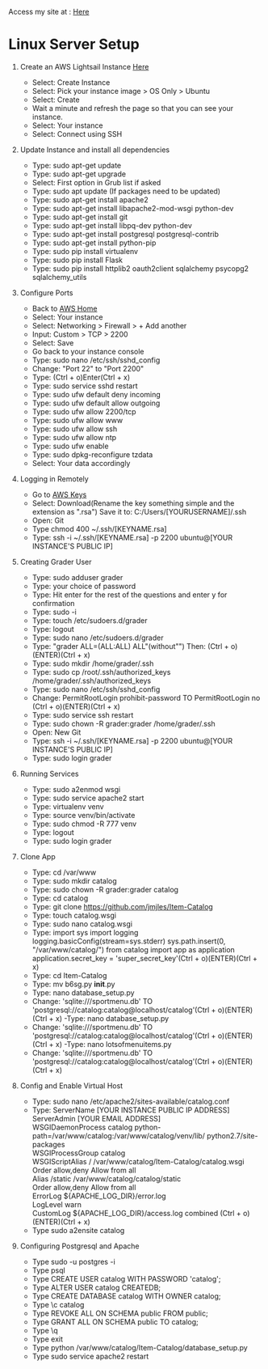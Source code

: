 Access my site at : [Here](http://52.13.110.91) 
 
Linux Server Setup 
================== 
1. Create an AWS Lightsail Instance [Here](https://lightsail.aws.amazon.com/ls/webapp/home/instances)  
	- Select: Create Instance
	- Select: Pick your instance image > OS Only > Ubuntu
	- Select: Create
	- Wait a minute and refresh the page so that you can see your instance.
	- Select: Your instance
	- Select: Connect using SSH

2. Update Instance and install all dependencies
	- Type: sudo apt-get update
	- Type: sudo apt-get upgrade
	- Select: First option in Grub list if asked
	- Type: sudo apt update (If packages need to be updated)
	- Type: sudo apt-get install apache2
	- Type: sudo apt-get install libapache2-mod-wsgi python-dev
	- Type: sudo apt-get install git
	- Type: sudo apt-get install libpq-dev python-dev
	- Type: sudo apt-get install postgresql postgresql-contrib
	- Type: sudo apt-get install python-pip
	- Type: sudo pip install virtualenv
	- Type: sudo pip install Flask
	- Type: sudo pip install httplib2 oauth2client sqlalchemy psycopg2 sqlalchemy_utils

3. Configure Ports
	- Back to [AWS Home](https://lightsail.aws.amazon.com/ls/webapp/home/instances)
	- Select: Your instance
	- Select: Networking > Firewall > + Add another
	- Input: Custom > TCP > 2200
	- Select: Save
	- Go back to your instance console
	- Type: sudo nano /etc/ssh/sshd_config
	- Change: "Port 22" to "Port 2200"
	- Type: (Ctrl + o)Enter(Ctrl + x) 
	- Type: sudo service sshd restart
	- Type: sudo ufw default deny incoming
	- Type: sudo ufw default allow outgoing
	- Type: sudo ufw allow 2200/tcp
	- Type: sudo ufw allow www
	- Type: sudo ufw allow ssh
	- Type: sudo ufw allow ntp
	- Type: sudo ufw enable
	- Type: sudo dpkg-reconfigure tzdata
	- Select: Your data accordingly

4. Logging in Remotely
	- Go to [AWS Keys](https://lightsail.aws.amazon.com/ls/webapp/account/keys)
	- Select: Download(Rename the key something simple and the extension as ".rsa") Save it to: C:/Users/[YOURUSERNAME]/.ssh
	- Open: Git
	- Type chmod 400 ~/.ssh/[KEYNAME.rsa]
	- Type: ssh -i ~/.ssh/[KEYNAME.rsa] -p 2200 ubuntu@[YOUR INSTANCE'S PUBLIC IP]

5. Creating Grader User
	- Type: sudo adduser grader
	- Type: your choice of password
	- Type: Hit enter for the rest of the questions and enter y for confirmation
	- Type: sudo -i
	- Type: touch /etc/sudoers.d/grader
	- Type: logout
	- Type: sudo nano /etc/sudoers.d/grader
	- Type: "grader ALL=(ALL:ALL) ALL"(without"") Then: (Ctrl + o)(ENTER)(Ctrl + x)
	- Type: sudo mkdir /home/grader/.ssh 
	- Type: sudo cp /root/.ssh/authorized_keys /home/grader/.ssh/authorized_keys
	- Type: sudo nano /etc/ssh/sshd_config
	- Change: PermitRootLogin prohibit-password TO PermitRootLogin no (Ctrl + o)(ENTER)(Ctrl + x)
	- Type: sudo service ssh restart
	- Type: sudo chown -R grader:grader /home/grader/.ssh
	- Open: New Git
	- Type: ssh -i ~/.ssh/[KEYNAME.rsa] -p 2200 ubuntu@[YOUR INSTANCE'S PUBLIC IP]
	- Type: sudo login grader

6. Running Services
	- Type: sudo a2enmod wsgi
	- Type: sudo service apache2 start
	- Type: virtualenv venv
	- Type: source venv/bin/activate
	- Type: sudo chmod -R 777 venv
	- Type: logout
	- Type: sudo login grader

7. Clone App
	- Type: cd /var/www
	- Type: sudo mkdir catalog
	- Type: sudo chown -R grader:grader catalog
	- Type: cd catalog
	- Type: git clone https://github.com/jmjles/Item-Catalog
	- Type: touch catalog.wsgi
	- Type: sudo nano catalog.wsgi
	- Type: import sys 
	  import logging 
	logging.basicConfig(stream=sys.stderr) 
sys.path.insert(0, "/var/www/catalog/") 
from catalog import app as application 
application.secret_key = 'super_secret_key'(Ctrl + o)(ENTER)(Ctrl + x) 
	- Type: cd Item-Catalog
	- Type: mv b6sg.py __init__.py
	- Type: nano database_setup.py
	- Change: 'sqlite:///sportmenu.db' TO 'postgresql://catalog:catalog@localhost/catalog'(Ctrl + o)(ENTER)(Ctrl + x)
	-Type: nano database_setup.py
	- Change: 'sqlite:///sportmenu.db' TO 'postgresql://catalog:catalog@localhost/catalog'(Ctrl + o)(ENTER)(Ctrl + x)
	-Type: nano lotsofmenuitems.py
	- Change: 'sqlite:///sportmenu.db' TO 'postgresql://catalog:catalog@localhost/catalog'(Ctrl + o)(ENTER)(Ctrl + x)
8. Config and Enable Virtual Host
	- Type: sudo nano /etc/apache2/sites-available/catalog.conf
	- Type:
	ServerName [YOUR INSTANCE PUBLIC IP ADDRESS]  
ServerAdmin [YOUR EMAIL ADDRESS]  
WSGIDaemonProcess catalog python-path=/var/www/catalog:/var/www/catalog/venv/lib/ python2.7/site-packages  
WSGIProcessGroup catalog  
WSGIScriptAlias / /var/www/catalog/Item-Catalog/catalog.wsgi  
Order allow,deny Allow from all  
Alias /static /var/www/catalog/catalog/static  
Order allow,deny Allow from all  
ErrorLog ${APACHE_LOG_DIR}/error.log  
LogLevel warn  
CustomLog ${APACHE_LOG_DIR}/access.log combined (Ctrl + o)(ENTER)(Ctrl + x)
	- Type sudo a2ensite catalog

9. Configuring Postgresql and Apache 
	- Type sudo -u postgres -i 
	- Type psql 
	- Type CREATE USER catalog WITH PASSWORD 'catalog'; 
	- Type ALTER USER catalog CREATEDB; 
	- Type CREATE DATABASE catalog WITH OWNER catalog; 
	- Type \c catalog 
	- Type REVOKE ALL ON SCHEMA public FROM public; 
	- Type GRANT ALL ON SCHEMA public TO catalog; 
	- Type \q 
	- Type exit 
	- Type python /var/www/catalog/Item-Catalog/database_setup.py 
	- Type sudo service apache2 restart 